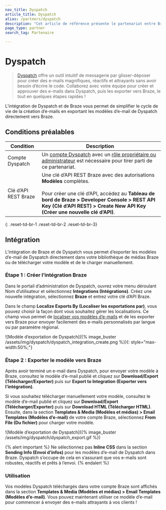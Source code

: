 ```yaml
---
nav_title: Dyspatch
article_title: Dyspatch
alias: /partners/dyspatch
description: "Cet article de référence présente le partenariat entre Braze et Dyspatch, un générateur d’e-mails par glisser-déposer qui vous permet de créer des e-mails magnifiques, réactifs et attrayants sans avoir besoin d’écrire le code."
page_type: partner
search_tag: Partenaire

---
```


# Dyspatch

> [Dyspatch][1] offre un outil intuitif de messagerie par glisser-déposer pour créer des e-mails magnifiques, réactifs et attrayants sans avoir besoin d’écrire le code. Collaborez avec votre équipe pour créer et approuver des e-mails dans Dyspatch, puis les exporter vers Braze, le tout en quelques étapes rapides ! 

L’intégration de Dyspatch et de Braze vous permet de simplifier le cycle de vie de la création d’e-mails en exportant les modèles d’e-mail de Dyspatch directement vers Braze.

## Conditions préalables

| Condition | Description |
| ----------- | ----------- |
| Compte Dyspatch | Un [compte Dyspatch][3] avec un [rôle propriétaire ou administrateur][4] est nécessaire pour tirer parti de ce partenariat. |
| Clé d’API REST Braze | Une clé d’API REST Braze avec des autorisations **Modèles** complètes. <br><br> Pour créer une clé d’API, accédez au **Tableau de bord de Braze > Developer Console > REST API Key (Clé d’API REST) > Create New API Key (Créer une nouvelle clé d’API)**. |
{: .reset-td-br-1 .reset-td-br-2 .reset-td-br-3}

## Intégration

L’intégration de Braze et de Dyspatch vous permet d’exporter les modèles d’e-mail de Dyspatch directement dans votre bibliothèque de médias Braze ou de télécharger votre modèle et de le charger manuellement. 

### Étape 1 : Créer l’intégration Braze

Dans le portail d’administration de Dyspatch, ouvrez votre menu déroulant Nom d’utilisateur et sélectionnez **Integrations (Intégrations)**. Créez une nouvelle intégration, sélectionnez **Braze** et entrez votre clé d’API Braze.

Dans le champ **Localize Exports By (Localiser les exportations par)**, vous pouvez choisir la façon dont vous souhaitez gérer les localisations. Ce champ vous permet de [localiser vos modèles d’e-mails][6] et de les exporter vers Braze pour envoyer facilement des e-mails personnalisés par langue ou par paramètre régional. 

![Modèle d’exportation de Dyspatch]({% image_buster /assets/img/dyspatch/dyspatch_integration_create.png %}){: style="max-width:50%;"}

### Étape 2 : Exporter le modèle vers Braze

Après avoir terminé un e-mail dans Dyspatch, pour envoyer votre modèle à Braze, consultez le modèle d’e-mail publié et cliquez sur **Download/Export (Télécharger/Exporter)** puis sur **Export to Integration (Exporter vers l’intégration)**.

Si vous souhaitez télécharger manuellement votre modèle, consultez le modèle d’e-mail publié et cliquez sur **Download/Export (Télécharger/Exporter)** puis sur **Download HTML (Télécharger HTML)**. Ensuite, dans la section **Templates & Media (Modèles et médias) > Email Templates (Modèles d’e-mail)** de votre compte Braze, sélectionnez **From File (Du fichier)** pour charger votre modèle.

![Modèle d’exportation de Dyspatch]({% image_buster /assets/img/dyspatch/dyspatch_export.gif %})

{% alert important %}
Ne sélectionnez pas **Inline CSS** dans la section **Sending Info (Envoi d’infos)** pour les modèles d’e-mail de Dyspatch dans Braze. Dyspatch s’occupe de cela en s’assurant que vos e-mails sont robustes, réactifs et prêts à l’envoi.
{% endalert %}

### Utilisation

Vos modèles Dyspatch téléchargés dans votre compte Braze sont affichés dans la section **Templates & Media (Modèles et médias) > Email Templates (Modèles d’e-mail)**. Vous pouvez maintenant utiliser ce modèle d’e-mail pour commencer à envoyer des e-mails attrayants à vos clients !

[1]: https://www.dyspatch.io
[2]: https://dashboard.braze.com/sign_in
[3]: https://www.dyspatch.io/login/
[4]: https://docs.dyspatch.io/administration/dyspatch_roles/
[5]: https://docs.dyspatch.io/exports/export_to_braze/#download-your-template
[6]: https://docs.dyspatch.io/localization/localizing_a_template/

